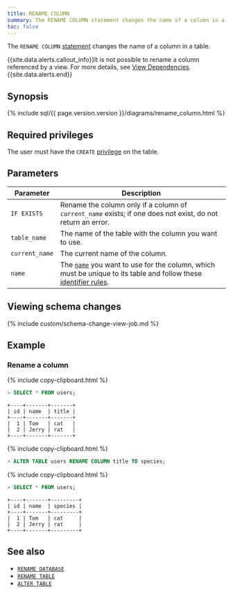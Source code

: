 ```yaml
---
title: RENAME COLUMN
summary: The RENAME COLUMN statement changes the name of a column in a table.
toc: false
---
```


The `RENAME COLUMN` [statement](sql-statements.html) changes the name of a column in a table.

{{site.data.alerts.callout_info}}It is not possible to rename a column referenced by a view. For more details, see <a href="views.html#view-dependencies">View Dependencies</a>.{{site.data.alerts.end}}

<div id="toc"></div>

## Synopsis

{% include sql/{{ page.version.version }}/diagrams/rename_column.html %}

## Required privileges

The user must have the `CREATE` [privilege](privileges.html) on the table.

## Parameters

 Parameter | Description 
-----------|-------------
 `IF EXISTS` | Rename the column only if a column of `current_name` exists; if one does not exist, do not return an error. 
 `table_name` | The name of the table with the column you want to use. 
 `current_name` | The current name of the column. 
 `name` | The [`name`](sql-grammar.html#name) you want to use for the column, which must be unique to its table and follow these [identifier rules](keywords-and-identifiers.html#identifiers). 

## Viewing schema changes

{% include custom/schema-change-view-job.md %}

## Example

### Rename a column

{% include copy-clipboard.html %}
~~~ sql
> SELECT * FROM users;
~~~
~~~
+----+-------+-------+
| id | name  | title |
+----+-------+-------+
|  1 | Tom   | cat   |
|  2 | Jerry | rat   |
+----+-------+-------+
~~~

{% include copy-clipboard.html %}
~~~ sql
> ALTER TABLE users RENAME COLUMN title TO species;
~~~

{% include copy-clipboard.html %}
~~~ sql
> SELECT * FROM users;
~~~

~~~
+----+-------+---------+
| id | name  | species |
+----+-------+---------+
|  1 | Tom   | cat     |
|  2 | Jerry | rat     |
+----+-------+---------+
~~~

## See also

- [`RENAME DATABASE`](rename-database.html)
- [`RENAME TABLE`](rename-table.html)
- [`ALTER TABLE`](alter-table.html)
